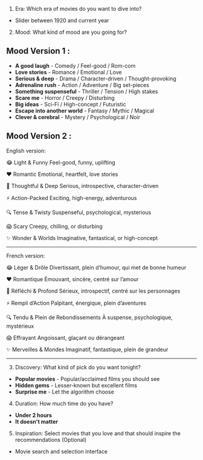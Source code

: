 1. Era: Which era of movies do you want to dive into?

- Slider between 1920 and current year

2. Mood: What kind of mood are you going for?

## Mood Version 1 :

- **A good laugh** - Comedy / Feel-good / Rom-com
- **Love stories** - Romance / Emotional / Love
- **Serious & deep** - Drama / Character-driven / Thought-provoking
- **Adrenaline rush** - Action / Adventure / Big set-pieces
- **Something suspenseful** - Thriller / Tension / High stakes
- **Scare me** - Horror / Creepy / Disturbing
- **Big ideas** - Sci-Fi / High-concept / Futuristic
- **Escape into another world** - Fantasy / Mythic / Magical
- **Clever & cerebral** - Mystery / Psychological / Noir

## Mood Version 2 :

English version:

😂 Light & Funny
Feel-good, funny, uplifting

❤️ Romantic
Emotional, heartfelt, love stories

🧠 Thoughtful & Deep
Serious, introspective, character-driven

⚡ Action-Packed
Exciting, high-energy, adventurous

🔍 Tense & Twisty
Suspenseful, psychological, mysterious

😱 Scary
Creepy, chilling, or disturbing

✨ Wonder & Worlds
Imaginative, fantastical, or high-concept

---

French version:

😂 Léger & Drôle
Divertissant, plein d’humour, qui met de bonne humeur

❤️ Romantique
Émouvant, sincère, centré sur l’amour

🧠 Réfléchi & Profond
Sérieux, introspectif, centré sur les personnages

⚡ Rempli d’Action
Palpitant, énergique, plein d’aventures

🔍 Tendu & Plein de Rebondissements
À suspense, psychologique, mystérieux

😱 Effrayant
Angoissant, glaçant ou dérangeant

✨ Merveilles & Mondes
Imaginatif, fantastique, plein de grandeur

---

3. Discovery: What kind of pick do you want tonight?

- **Popular movies** - Popular/acclaimed films you should see
- **Hidden gems** - Lesser-known but excellent films
- **Surprise me** - Let the algorithm choose

4. Duration: How much time do you have?

- **Under 2 hours**
- **It doesn't matter**

5. Inspiration: Select movies that you love and that should inspire the recommendations (Optional)

- Movie search and selection interface
